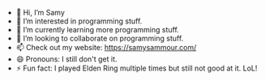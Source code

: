 - 👋 Hi, I’m Samy
- 👀 I’m interested in programming stuff. 
- 🌱 I’m currently learning more programming stuff.
- 💞️ I’m looking to collaborate on programming stuff.
- 📫 Check out my website: https://samysammour.com/
- 😄 Pronouns: I still don't get it.
- ⚡ Fun fact: I played Elden Ring multiple times but still not good at it. LoL!

<!---
sammours/sammours is a ✨ special ✨ repository because its `README.md` (this file) appears on your GitHub profile.
You can click the Preview link to take a look at your changes.
--->
